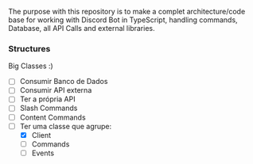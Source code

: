 The purpose with this repository is to make a complet architecture/code base for working with Discord Bot in TypeScript, handling commands, Database, all API Calls and external libraries.


### Structures
Big Classes :)

- [ ] Consumir Banco de Dados
- [ ] Consumir API externa
- [ ] Ter a própria API
- [ ] Slash Commands
- [ ] Content Commands
- [ ] Ter uma classe que agrupe:
  - [x] Client
  - [ ] Commands
  - [ ] Events